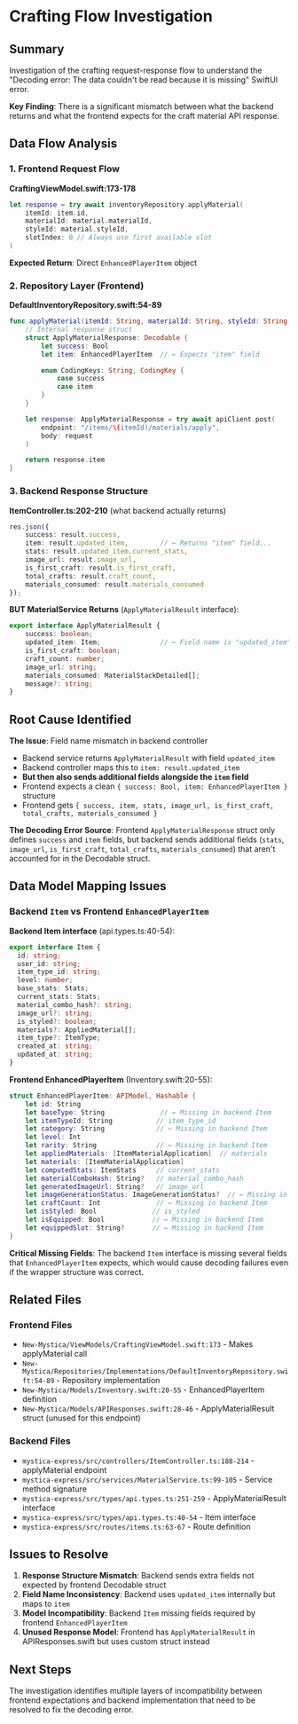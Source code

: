 # Crafting Flow Investigation

## Summary

Investigation of the crafting request-response flow to understand the "Decoding error: The data couldn't be read because it is missing" SwiftUI error.

**Key Finding**: There is a significant mismatch between what the backend returns and what the frontend expects for the craft material API response.

## Data Flow Analysis

### 1. Frontend Request Flow

**CraftingViewModel.swift:173-178**
```swift
let response = try await inventoryRepository.applyMaterial(
    itemId: item.id,
    materialId: material.materialId,
    styleId: material.styleId,
    slotIndex: 0 // Always use first available slot
)
```

**Expected Return**: Direct `EnhancedPlayerItem` object

### 2. Repository Layer (Frontend)

**DefaultInventoryRepository.swift:54-89**
```swift
func applyMaterial(itemId: String, materialId: String, styleId: String, slotIndex: Int) async throws -> EnhancedPlayerItem {
    // Internal response struct
    struct ApplyMaterialResponse: Decodable {
        let success: Bool
        let item: EnhancedPlayerItem  // ← Expects "item" field

        enum CodingKeys: String, CodingKey {
            case success
            case item
        }
    }

    let response: ApplyMaterialResponse = try await apiClient.post(
        endpoint: "/items/\(itemId)/materials/apply",
        body: request
    )

    return response.item
}
```

### 3. Backend Response Structure

**ItemController.ts:202-210** (what backend actually returns)
```typescript
res.json({
    success: result.success,
    item: result.updated_item,        // ← Returns "item" field...
    stats: result.updated_item.current_stats,
    image_url: result.image_url,
    is_first_craft: result.is_first_craft,
    total_crafts: result.craft_count,
    materials_consumed: result.materials_consumed
});
```

**BUT MaterialService Returns** (`ApplyMaterialResult` interface):
```typescript
export interface ApplyMaterialResult {
    success: boolean;
    updated_item: Item;               // ← Field name is "updated_item"
    is_first_craft: boolean;
    craft_count: number;
    image_url: string;
    materials_consumed: MaterialStackDetailed[];
    message?: string;
}
```

## Root Cause Identified

**The Issue**: Field name mismatch in backend controller
- Backend service returns `ApplyMaterialResult` with field `updated_item`
- Backend controller maps this to `item: result.updated_item`
- **But then also sends additional fields alongside the `item` field**
- Frontend expects a clean `{ success: Bool, item: EnhancedPlayerItem }` structure
- Frontend gets `{ success, item, stats, image_url, is_first_craft, total_crafts, materials_consumed }`

**The Decoding Error Source**:
Frontend `ApplyMaterialResponse` struct only defines `success` and `item` fields, but backend sends additional fields (`stats`, `image_url`, `is_first_craft`, `total_crafts`, `materials_consumed`) that aren't accounted for in the Decodable struct.

## Data Model Mapping Issues

### Backend `Item` vs Frontend `EnhancedPlayerItem`

**Backend Item interface** (api.types.ts:40-54):
```typescript
export interface Item {
  id: string;
  user_id: string;
  item_type_id: string;
  level: number;
  base_stats: Stats;
  current_stats: Stats;
  material_combo_hash?: string;
  image_url?: string;
  is_styled?: boolean;
  materials?: AppliedMaterial[];
  item_type?: ItemType;
  created_at: string;
  updated_at: string;
}
```

**Frontend EnhancedPlayerItem** (Inventory.swift:20-55):
```swift
struct EnhancedPlayerItem: APIModel, Hashable {
    let id: String
    let baseType: String              // ← Missing in backend Item
    let itemTypeId: String           // item_type_id
    let category: String             // ← Missing in backend Item
    let level: Int
    let rarity: String               // ← Missing in backend Item
    let appliedMaterials: [ItemMaterialApplication]  // materials
    let materials: [ItemMaterialApplication]
    let computedStats: ItemStats     // current_stats
    let materialComboHash: String?   // material_combo_hash
    let generatedImageUrl: String?   // image_url
    let imageGenerationStatus: ImageGenerationStatus?  // ← Missing in backend
    let craftCount: Int              // ← Missing in backend Item
    let isStyled: Bool              // is_styled
    let isEquipped: Bool            // ← Missing in backend Item
    let equippedSlot: String?       // ← Missing in backend Item
}
```

**Critical Missing Fields**: The backend `Item` interface is missing several fields that `EnhancedPlayerItem` expects, which would cause decoding failures even if the wrapper structure was correct.

## Related Files

### Frontend Files
- `New-Mystica/ViewModels/CraftingViewModel.swift:173` - Makes applyMaterial call
- `New-Mystica/Repositories/Implementations/DefaultInventoryRepository.swift:54-89` - Repository implementation
- `New-Mystica/Models/Inventory.swift:20-55` - EnhancedPlayerItem definition
- `New-Mystica/Models/APIResponses.swift:28-46` - ApplyMaterialResult struct (unused for this endpoint)

### Backend Files
- `mystica-express/src/controllers/ItemController.ts:188-214` - applyMaterial endpoint
- `mystica-express/src/services/MaterialService.ts:99-105` - Service method signature
- `mystica-express/src/types/api.types.ts:251-259` - ApplyMaterialResult interface
- `mystica-express/src/types/api.types.ts:40-54` - Item interface
- `mystica-express/src/routes/items.ts:63-67` - Route definition

## Issues to Resolve

1. **Response Structure Mismatch**: Backend sends extra fields not expected by frontend Decodable struct
2. **Field Name Inconsistency**: Backend uses `updated_item` internally but maps to `item`
3. **Model Incompatibility**: Backend `Item` missing fields required by frontend `EnhancedPlayerItem`
4. **Unused Response Model**: Frontend has `ApplyMaterialResult` in APIResponses.swift but uses custom struct instead

## Next Steps

The investigation identifies multiple layers of incompatibility between frontend expectations and backend implementation that need to be resolved to fix the decoding error.